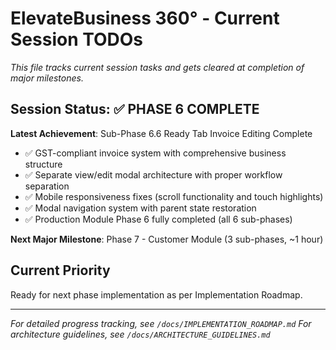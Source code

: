 # ElevateBusiness 360° - Current Session TODOs

*This file tracks current session tasks and gets cleared at completion of major milestones.*

## Session Status: ✅ PHASE 6 COMPLETE

**Latest Achievement**: Sub-Phase 6.6 Ready Tab Invoice Editing Complete
- ✅ GST-compliant invoice system with comprehensive business structure
- ✅ Separate view/edit modal architecture with proper workflow separation  
- ✅ Mobile responsiveness fixes (scroll functionality and touch highlights)
- ✅ Modal navigation system with parent state restoration
- ✅ Production Module Phase 6 fully completed (all 6 sub-phases)

**Next Major Milestone**: Phase 7 - Customer Module (3 sub-phases, ~1 hour)

## Current Priority
Ready for next phase implementation as per Implementation Roadmap.

---

*For detailed progress tracking, see `/docs/IMPLEMENTATION_ROADMAP.md`*
*For architecture guidelines, see `/docs/ARCHITECTURE_GUIDELINES.md`*